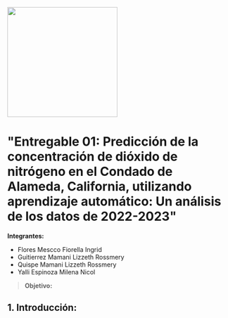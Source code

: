 <p align="left">
  <img src="https://semanadelcannabis.cayetano.edu.pe/assets/img/logo-upch.png" width="250">
 
</p>

# **"Entregable 01: Predicción de la concentración de dióxido de nitrógeno en el Condado de Alameda, California, utilizando aprendizaje automático: Un análisis de los datos de 2022-2023"**

**Integrantes:**

- Flores Mescco Fiorella Ingrid
- Guitierrez Mamani Lizzeth Rossmery
- Quispe Mamani Lizzeth Rossmery 
- Yalli Espinoza Milena Nicol

> **Objetivo:**

## **1. Introducción:**
